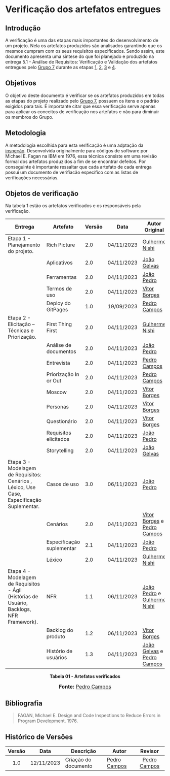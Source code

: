 # Verificação dos artefatos entregues

## Introdução

A verificação é uma das etapas mais importantes do desenvolvimento de um projeto. Nela os artefatos produzidos são analisados garantindo que os mesmos cumpram com os seus requisitos especificados. Sendo assim, este documento apresenta uma síntese do que foi planejado e produzido na entrega 5.1 - Análise de Requisitos: Verificação e Validação dos artefatos entregues pelo [Grupo 7](https://requisitos-de-software.github.io/2023.2-DETRAN/) durante as etapas [1](https://requisitos-de-software.github.io/2023.2-DETRAN/Entrega_1/Rich_picture/), [2](https://requisitos-de-software.github.io/2023.2-DETRAN/Entrega_2/FTF/), [3](https://requisitos-de-software.github.io/2023.2-DETRAN/Entrega_3/casos_de_uso/) e [4](https://requisitos-de-software.github.io/2023.2-DETRAN/entrega_4/NFR/).

## Objetivos

O objetivo deste documento é verificar se os artefatos produzidos em todas as etapas do projeto realizado pelo [Grupo 7](https://requisitos-de-software.github.io/2023.2-DETRAN/), possuem os itens e o padrão exigidos para tais. É importante citar que essa verificação serve apenas para aplicar os conceitos de verificação nos artefatos e não para diminuir os membros do Grupo.

## Metodologia

A metodologia escolhida para esta verificação é uma adptação da [inspeção](http://www.linhadecodigo.com.br/artigo/492/tecnicas-de-vvampt-validacao-verificacao-e-teste.aspx). Desenvolvida originalmente para códigos de software por Michael E. Fagan na IBM em 1976, essa técnica consiste em uma revisão formal dos artefatos produzidos a fim de se encontrar defeitos. Por conseguinte é importante ressaltar que cada artefato de cada entrega possui um documento de verifiacão específico com as listas de verificações necessárias.

## Objetos de verificação

Na tabela 1 estão os artefatos verificados e os responsáveis pela verificação.

| Entrega | Artefato | Versão | Data | Autor Original | Autor da Versão | Verificado por |
|---------|----------|--------|------|----------------|-----------------|----------------|
| Etapa 1 - Planejamento do projeto. | Rich Picture | 2.0 | 04/11/2023 | [Gulherme Nishi](https://github.com/Guilherme-Nishi) | [Vitor Borges](https://github.com/VitorB2002) | -- |
|                                    | Aplicativos | 2.0 | 04/11/2023 | [João Gelvas](https://github.com/JoaoGElvas) | [Vitor Borges](https://github.com/VitorB2002) | -- |       
|                                    | Ferramentas | 2.0 | 04/11/2023 | [João Pedro](https://github.com/jpanacleto2) | [Vitor Borges](https://github.com/VitorB2002) | -- | 
|                                    | Termos de uso | 2.0 | 04/11/2023 | [Vitor Borges](https://github.com/VitorB2002) | [Vitor Borges](https://github.com/VitorB2002) | -- |
|                                    | Deploy do GitPages | 1.0| 19/09/2023 | [Pedro Campos](https://github.com/pedrocampos0) | [Pedro Campos](https://github.com/pedrocampos0) | -- |
| Etapa 2 - Elicitação – Técnicas e Priorização. | First Thing First | 2.0 | 04/11/2023 | [Gulherme Nishi](https://github.com/Guilherme-Nishi) | [Vitor Borges](https://github.com/VitorB2002) | -- |
|                                    | Análise de documentos | 2.0 | 04/11/2023 | [João Pedro](https://github.com/jpanacleto2) | [Vitor Borges](https://github.com/VitorB2002) | -- |       
|                                    | Entrevista | 2.0 | 04/11/2023 | [Pedro Campos](https://github.com/pedrocampos0) | [Vitor Borges](https://github.com/VitorB2002) | -- | 
|                                    | Priorização In or Out | 2.0 | 04/11/2023 | [Pedro Campos](https://github.com/pedrocampos0) | [Vitor Borges](https://github.com/VitorB2002) | -- | 
|                                    | Moscow | 2.0 | 04/11/2023 | [Vitor Borges](https://github.com/VitorB2002) | [Vitor Borges](https://github.com/VitorB2002) | -- |
|                                    | Personas | 2.0 | 04/11/2023 | [Vitor Borges](https://github.com/VitorB2002) | [Vitor Borges](https://github.com/VitorB2002) | -- |  
|                                    | Questionário | 2.0 | 04/11/2023 | [Vitor Borges](https://github.com/VitorB2002) | [Vitor Borges](https://github.com/VitorB2002) | -- | 
|                                    | Requisitos elicitados | 2.0 | 04/11/2023 | [João Pedro](https://github.com/jpanacleto2) | [Vitor Borges](https://github.com/VitorB2002) | -- |
|                                    | Storytelling | 2.0 | 04/11/2023 | [João Gelvas](https://github.com/JoaoGElvas) | [Vitor Borges](https://github.com/VitorB2002) | -- |  
| Etapa 3 - Modelagem de Requisitos: Cenários , Léxico, Use Case, Especificação Suplementar. | Casos de uso | 3.0 | 06/11/2023 | [João Pedro](https://github.com/jpanacleto2) | [João Pedro](https://github.com/jpanacleto2) | -- |
|                                    | Cenários | 2.0 | 04/11/2023 | [Vitor Borges](https://github.com/VitorB2002) e [Pedro Campos](https://github.com/pedrocampos0) | [Vitor Borges](https://github.com/VitorB2002) | -- |       
|                                    | Especificação suplementar | 2.1 | 04/11/2023 | [João Pedro](https://github.com/jpanacleto2) | [João Pedro](https://github.com/jpanacleto2) | -- | 
|                                    | Léxico | 2.0 | 04/11/2023 | [Gulherme Nishi](https://github.com/Guilherme-Nishi) | [Pedro Campos](https://github.com/pedrocampos0) | -- | 
| Etapa 4 - Modelagem de Requisitos - Ágil (Histórias de Usuário, Backlogs, NFR Framework). | NFR | 1.1 | 06/11/2023 | [João Pedro](https://github.com/jpanacleto2) e [Gulherme Nishi](https://github.com/Guilherme-Nishi) | [João Pedro](https://github.com/jpanacleto2) e [Gulherme Nishi](https://github.com/Guilherme-Nishi) | -- |       
|                                    | Backlog do produto | 1.2 | 06/11/2023 | [Vitor Borges](https://github.com/VitorB2002) | [Vitor Borges](https://github.com/VitorB2002) | -- | 
|                                    | Histório de usuários| 1.3 | 04/11/2023 | [João Gelvas](https://github.com/JoaoGElvas) e [Pedro Campos](https://github.com/pedrocampos0) | [Pedro Campos](https://github.com/pedrocampos0) | -- |  

<p align="center"><b>Tabela 01 - Artefatos verificados</b><br></p>

<div align="center">
<font size="3"><p style="text-align: center"></font>


<font size="3"><p style="text-align: center"><b>Fonte:</b> <a href="https://github.com/pedrocampos0">Pedro Campos</a></p></font>
</div>

## Bibliografia

> FAGAN, Michael E. Design and Code Inspections to Reduce Errors in Program Development. 1976.
>

## Histórico de Versões

| Versão | Data   | Descrição     | Autor     |  Revisor        |
| :----: | ------ | ------------- | --------- | :-------------: |
| 1.0  | 12/11/2023 | Criação do documento  | [Pedro Campos](https://github.com/pedrocampos0) | [Pedro Campos](https://github.com/pedrocampos0) |